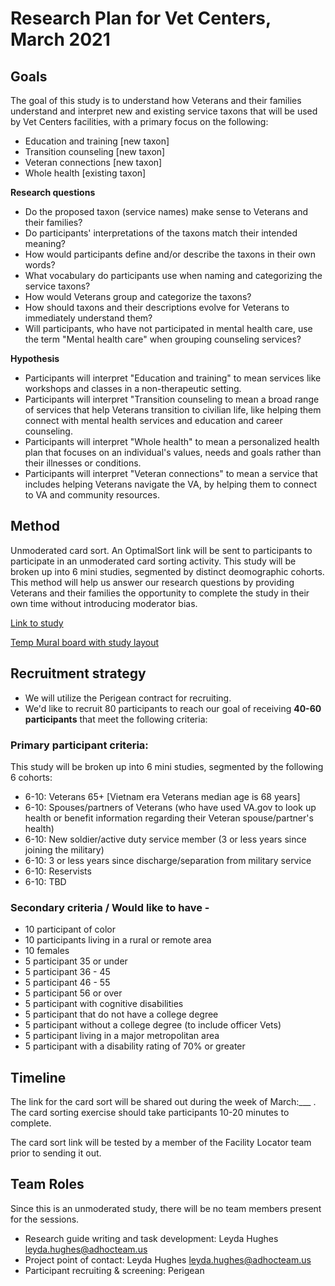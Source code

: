 # Research Plan for Vet Centers, March 2021

## Goals	
The goal of this study is to understand how Veterans and their families understand and interpret new and existing service taxons that will be used by Vet Centers facilities, with a primary focus on the following:

- Education and training [new taxon]
- Transition counseling [new taxon]
- Veteran connections [new taxon]
- Whole health [existing taxon]

**Research questions**
- Do the proposed taxon (service names) make sense to Veterans and their families? 
- Do participants' interpretations of the taxons match their intended meaning?
- How would participants define and/or describe the taxons in their own words? 
- What vocabulary do participants use when naming and categorizing the service taxons?
- How would Veterans group and categorize the taxons?
- How should taxons and their descriptions evolve for Veterans to immediately understand them?
- Will participants, who have not participated in mental health care, use the term "Mental health care" when grouping counseling services?


**Hypothesis**
- Participants will interpret "Education and training" to mean services like workshops and classes in a non-therapeutic setting. 
- Participants will interpret "Transition counseling to mean a broad range of services that help Veterans transition to civilian life, like helping them connect with mental health services and education and career counseling.
- Participants will interpret "Whole health" to mean a personalized health plan that focuses on an individual's values, needs and goals rather than their illnesses or conditions. 
- Participants will interpret "Veteran connections" to mean a service that includes helping Veterans navigate the VA, by helping them to connect to VA and community resources. 


## Method	
Unmoderated card sort. An OptimalSort link will be sent to participants to participate in an unmoderated card sorting activity.	This study will be broken up into 6 mini studies, segmented by distinct deomographic cohorts. This method will help us answer our research questions by providing Veterans and their families the opportunity to complete the study in their own time without introducing moderator bias.

[Link to study]()

[Temp Mural board with study layout](https://app.mural.co/t/vsa8243/m/vsa8243/1615484762327/0a1d9d3a4e906166357a07521fd3d3eb958f4567)

## Recruitment strategy

- We will utilize the Perigean contract for recruiting.
- We'd like to recruit 80 participants to reach our goal of receiving **40-60 participants** that meet the following criteria:

### Primary participant criteria:

This study will be broken up into 6 mini studies, segmented by the following 6 cohorts:

- 6-10: Veterans 65+ [Vietnam era Veterans median age is 68 years]
- 6-10: Spouses/partners of Veterans (who have used VA.gov to look up health or benefit information regarding their Veteran spouse/partner's health)
- 6-10: New soldier/active duty service member (3 or less years since joining the military)
- 6-10: 3 or less years since discharge/separation from military service
- 6-10: Reservists
- 6-10: TBD

### Secondary criteria / Would like to have - 
- 10 participant of color 
- 10 participants living in a rural or remote area 
- 10 females
- 5 participant 35 or under 
- 5 participant 36 - 45 
- 5 participant 46 - 55 
- 5 participant 56 or over 
- 5 participant with cognitive disabilities 
- 5 participant that do not have a college degree 
- 5 participant without a college degree (to include officer Vets) 
- 5 participant living in a major metropolitan area 
- 5 participant with a disability rating of 70% or greater  



## Timeline
The link for the card sort will be shared out during the week of March:___ . The card sorting exercise should take participants 10-20 minutes to complete.

The card sort link will be tested by a member of the Facility Locator team prior to sending it out.	

## Team Roles	
Since this is an unmoderated study, there will be no team members present for the sessions. 

- Research guide writing and task development: Leyda Hughes <leyda.hughes@adhocteam.us>
- Project point of contact: Leyda Hughes  <leyda.hughes@adhocteam.us>
- Participant recruiting & screening: Perigean 

